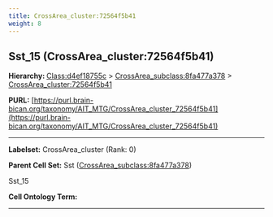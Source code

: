 ```yaml
---
title: CrossArea_cluster:72564f5b41
weight: 8
---
```

## Sst_15 (CrossArea_cluster:72564f5b41)
<b>Hierarchy: </b>
[Class:d4ef18755c](../Class_d4ef18755c) >
[CrossArea_subclass:8fa477a378](../CrossArea_subclass_8fa477a378) >
[CrossArea_cluster:72564f5b41](../CrossArea_cluster_72564f5b41)

**PURL:** [https://purl.brain-bican.org/taxonomy/AIT_MTG/CrossArea_cluster_72564f5b41](https://purl.brain-bican.org/taxonomy/AIT_MTG/CrossArea_cluster_72564f5b41)

---


**Labelset:** CrossArea_cluster (Rank: 0)

**Parent Cell Set:** Sst ([CrossArea_subclass:8fa477a378](../CrossArea_subclass_8fa477a378))

Sst_15


**Cell Ontology Term:** 

[MARKER GENES.]: #


---

[TRANSFERRED ANNOTATIONS.]: #


[AUTHOR ANNOTATION FIELDS.]: #

